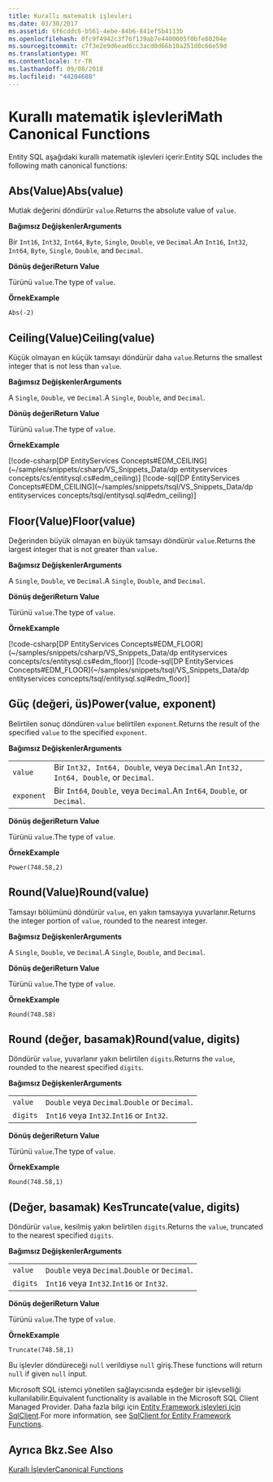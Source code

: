 ```yaml
---
title: Kurallı matematik işlevleri
ms.date: 03/30/2017
ms.assetid: 6f6cddc6-b561-4ebe-84b6-841ef5b4113b
ms.openlocfilehash: 0fc9f4942c3f76f139ab7e4400005f0bfe80204e
ms.sourcegitcommit: c7f3e2e9d6ead6cc3acd0d66b10a251d0c66e59d
ms.translationtype: MT
ms.contentlocale: tr-TR
ms.lasthandoff: 09/08/2018
ms.locfileid: "44204688"
---
```

# <a name="math-canonical-functions"></a><span data-ttu-id="f28bd-102">Kurallı matematik işlevleri</span><span class="sxs-lookup"><span data-stu-id="f28bd-102">Math Canonical Functions</span></span>

<span data-ttu-id="f28bd-103">Entity SQL aşağıdaki kurallı matematik işlevleri içerir:</span><span class="sxs-lookup"><span data-stu-id="f28bd-103">Entity SQL includes the following math canonical functions:</span></span>
  
## <a name="absvalue"></a><span data-ttu-id="f28bd-104">Abs(Value)</span><span class="sxs-lookup"><span data-stu-id="f28bd-104">Abs(value)</span></span>

<span data-ttu-id="f28bd-105">Mutlak değerini döndürür `value`.</span><span class="sxs-lookup"><span data-stu-id="f28bd-105">Returns the absolute value of `value`.</span></span>

<span data-ttu-id="f28bd-106">**Bağımsız Değişkenler**</span><span class="sxs-lookup"><span data-stu-id="f28bd-106">**Arguments**</span></span>

<span data-ttu-id="f28bd-107">Bir `Int16`, `Int32`, `Int64`, `Byte`, `Single`, `Double`, ve `Decimal`.</span><span class="sxs-lookup"><span data-stu-id="f28bd-107">An `Int16`, `Int32`, `Int64`, `Byte`, `Single`, `Double`, and `Decimal`.</span></span>

<span data-ttu-id="f28bd-108">**Dönüş değeri**</span><span class="sxs-lookup"><span data-stu-id="f28bd-108">**Return Value**</span></span>

<span data-ttu-id="f28bd-109">Türünü `value`.</span><span class="sxs-lookup"><span data-stu-id="f28bd-109">The type of `value`.</span></span>

<span data-ttu-id="f28bd-110">**Örnek**</span><span class="sxs-lookup"><span data-stu-id="f28bd-110">**Example**</span></span>

`Abs(-2)`

## <a name="ceilingvalue"></a><span data-ttu-id="f28bd-111">Ceiling(Value)</span><span class="sxs-lookup"><span data-stu-id="f28bd-111">Ceiling(value)</span></span>

<span data-ttu-id="f28bd-112">Küçük olmayan en küçük tamsayı döndürür daha `value`.</span><span class="sxs-lookup"><span data-stu-id="f28bd-112">Returns the smallest integer that is not less than `value`.</span></span>

<span data-ttu-id="f28bd-113">**Bağımsız Değişkenler**</span><span class="sxs-lookup"><span data-stu-id="f28bd-113">**Arguments**</span></span>

<span data-ttu-id="f28bd-114">A `Single`, `Double`, ve `Decimal`.</span><span class="sxs-lookup"><span data-stu-id="f28bd-114">A `Single`, `Double`, and `Decimal`.</span></span>

<span data-ttu-id="f28bd-115">**Dönüş değeri**</span><span class="sxs-lookup"><span data-stu-id="f28bd-115">**Return Value**</span></span>

<span data-ttu-id="f28bd-116">Türünü `value`.</span><span class="sxs-lookup"><span data-stu-id="f28bd-116">The type of `value`.</span></span>

<span data-ttu-id="f28bd-117">**Örnek**</span><span class="sxs-lookup"><span data-stu-id="f28bd-117">**Example**</span></span>

[!code-csharp[DP EntityServices Concepts#EDM_CEILING](~/samples/snippets/csharp/VS_Snippets_Data/dp entityservices concepts/cs/entitysql.cs#edm_ceiling)]
[!code-sql[DP EntityServices Concepts#EDM_CEILING](~/samples/snippets/tsql/VS_Snippets_Data/dp entityservices concepts/tsql/entitysql.sql#edm_ceiling)]

## <a name="floorvalue"></a><span data-ttu-id="f28bd-118">Floor(Value)</span><span class="sxs-lookup"><span data-stu-id="f28bd-118">Floor(value)</span></span>

<span data-ttu-id="f28bd-119">Değerinden büyük olmayan en büyük tamsayı döndürür `value`.</span><span class="sxs-lookup"><span data-stu-id="f28bd-119">Returns the largest integer that is not greater than `value`.</span></span>

<span data-ttu-id="f28bd-120">**Bağımsız Değişkenler**</span><span class="sxs-lookup"><span data-stu-id="f28bd-120">**Arguments**</span></span>

<span data-ttu-id="f28bd-121">A `Single`, `Double`, ve `Decimal`.</span><span class="sxs-lookup"><span data-stu-id="f28bd-121">A `Single`, `Double`, and `Decimal`.</span></span>

<span data-ttu-id="f28bd-122">**Dönüş değeri**</span><span class="sxs-lookup"><span data-stu-id="f28bd-122">**Return Value**</span></span>

<span data-ttu-id="f28bd-123">Türünü `value`.</span><span class="sxs-lookup"><span data-stu-id="f28bd-123">The type of `value`.</span></span>

<span data-ttu-id="f28bd-124">**Örnek**</span><span class="sxs-lookup"><span data-stu-id="f28bd-124">**Example**</span></span>

[!code-csharp[DP EntityServices Concepts#EDM_FLOOR](~/samples/snippets/csharp/VS_Snippets_Data/dp entityservices concepts/cs/entitysql.cs#edm_floor)]
[!code-sql[DP EntityServices Concepts#EDM_FLOOR](~/samples/snippets/tsql/VS_Snippets_Data/dp entityservices concepts/tsql/entitysql.sql#edm_floor)]

## <a name="powervalue-exponent"></a><span data-ttu-id="f28bd-125">Güç (değeri, üs)</span><span class="sxs-lookup"><span data-stu-id="f28bd-125">Power(value, exponent)</span></span>

<span data-ttu-id="f28bd-126">Belirtilen sonuç döndüren `value` belirtilen `exponent`.</span><span class="sxs-lookup"><span data-stu-id="f28bd-126">Returns the result of the specified `value` to the specified `exponent`.</span></span>

<span data-ttu-id="f28bd-127">**Bağımsız Değişkenler**</span><span class="sxs-lookup"><span data-stu-id="f28bd-127">**Arguments**</span></span>

|  |  |
|--|--|
|`value` | <span data-ttu-id="f28bd-128">Bir `Int32, Int64, Double`, veya `Decimal`.</span><span class="sxs-lookup"><span data-stu-id="f28bd-128">An `Int32, Int64, Double`, or `Decimal`.</span></span> |
|`exponent` | <span data-ttu-id="f28bd-129">Bir `Int64`, `Double`, veya `Decimal`.</span><span class="sxs-lookup"><span data-stu-id="f28bd-129">An `Int64`, `Double`, or `Decimal`.</span></span> |

<span data-ttu-id="f28bd-130">**Dönüş değeri**</span><span class="sxs-lookup"><span data-stu-id="f28bd-130">**Return Value**</span></span>

<span data-ttu-id="f28bd-131">Türünü `value`.</span><span class="sxs-lookup"><span data-stu-id="f28bd-131">The type of `value`.</span></span>

<span data-ttu-id="f28bd-132">**Örnek**</span><span class="sxs-lookup"><span data-stu-id="f28bd-132">**Example**</span></span>

`Power(748.58,2)`

## <a name="roundvalue"></a><span data-ttu-id="f28bd-133">Round(Value)</span><span class="sxs-lookup"><span data-stu-id="f28bd-133">Round(value)</span></span>

<span data-ttu-id="f28bd-134">Tamsayı bölümünü döndürür `value`, en yakın tamsayıya yuvarlanır.</span><span class="sxs-lookup"><span data-stu-id="f28bd-134">Returns the integer portion of `value`, rounded to the nearest integer.</span></span>

<span data-ttu-id="f28bd-135">**Bağımsız Değişkenler**</span><span class="sxs-lookup"><span data-stu-id="f28bd-135">**Arguments**</span></span>

<span data-ttu-id="f28bd-136">A `Single`, `Double`, ve `Decimal`.</span><span class="sxs-lookup"><span data-stu-id="f28bd-136">A `Single`, `Double`, and `Decimal`.</span></span>

<span data-ttu-id="f28bd-137">**Dönüş değeri**</span><span class="sxs-lookup"><span data-stu-id="f28bd-137">**Return Value**</span></span>

<span data-ttu-id="f28bd-138">Türünü `value`.</span><span class="sxs-lookup"><span data-stu-id="f28bd-138">The type of `value`.</span></span>

<span data-ttu-id="f28bd-139">**Örnek**</span><span class="sxs-lookup"><span data-stu-id="f28bd-139">**Example**</span></span>

`Round(748.58)`

## <a name="roundvalue-digits"></a><span data-ttu-id="f28bd-140">Round (değer, basamak)</span><span class="sxs-lookup"><span data-stu-id="f28bd-140">Round(value, digits)</span></span>

<span data-ttu-id="f28bd-141">Döndürür `value`, yuvarlanır yakın belirtilen `digits`.</span><span class="sxs-lookup"><span data-stu-id="f28bd-141">Returns the `value`, rounded to the nearest specified `digits`.</span></span>

<span data-ttu-id="f28bd-142">**Bağımsız Değişkenler**</span><span class="sxs-lookup"><span data-stu-id="f28bd-142">**Arguments**</span></span>

|  |  |
|--|--|
|`value`|<span data-ttu-id="f28bd-143">`Double` veya `Decimal`.</span><span class="sxs-lookup"><span data-stu-id="f28bd-143">`Double` or `Decimal`.</span></span>|
|`digits`|<span data-ttu-id="f28bd-144">`Int16` veya `Int32`.</span><span class="sxs-lookup"><span data-stu-id="f28bd-144">`Int16` or `Int32`.</span></span>|

<span data-ttu-id="f28bd-145">**Dönüş değeri**</span><span class="sxs-lookup"><span data-stu-id="f28bd-145">**Return Value**</span></span>

<span data-ttu-id="f28bd-146">Türünü `value`.</span><span class="sxs-lookup"><span data-stu-id="f28bd-146">The type of `value`.</span></span>

<span data-ttu-id="f28bd-147">**Örnek**</span><span class="sxs-lookup"><span data-stu-id="f28bd-147">**Example**</span></span>

`Round(748.58,1)`

## <a name="truncatevalue-digits"></a><span data-ttu-id="f28bd-148">(Değer, basamak) Kes</span><span class="sxs-lookup"><span data-stu-id="f28bd-148">Truncate(value, digits)</span></span>

<span data-ttu-id="f28bd-149">Döndürür `value`, kesilmiş yakın belirtilen `digits`.</span><span class="sxs-lookup"><span data-stu-id="f28bd-149">Returns the `value`, truncated to the nearest specified `digits`.</span></span>

<span data-ttu-id="f28bd-150">**Bağımsız Değişkenler**</span><span class="sxs-lookup"><span data-stu-id="f28bd-150">**Arguments**</span></span>

|  |  |
|--|--|
|`value`|<span data-ttu-id="f28bd-151">`Double` veya `Decimal`.</span><span class="sxs-lookup"><span data-stu-id="f28bd-151">`Double` or `Decimal`.</span></span>|
|`digits`|<span data-ttu-id="f28bd-152">`Int16` veya `Int32`.</span><span class="sxs-lookup"><span data-stu-id="f28bd-152">`Int16` or `Int32`.</span></span>|

<span data-ttu-id="f28bd-153">**Dönüş değeri**</span><span class="sxs-lookup"><span data-stu-id="f28bd-153">**Return Value**</span></span>

<span data-ttu-id="f28bd-154">Türünü `value`.</span><span class="sxs-lookup"><span data-stu-id="f28bd-154">The type of `value`.</span></span>

<span data-ttu-id="f28bd-155">**Örnek**</span><span class="sxs-lookup"><span data-stu-id="f28bd-155">**Example**</span></span>

`Truncate(748.58,1)`  
  
 <span data-ttu-id="f28bd-156">Bu işlevler döndüreceği `null` verildiyse `null` giriş.</span><span class="sxs-lookup"><span data-stu-id="f28bd-156">These functions will return `null` if given `null` input.</span></span>  
  
 <span data-ttu-id="f28bd-157">Microsoft SQL istemci yönetilen sağlayıcısında eşdeğer bir işlevselliği kullanılabilir.</span><span class="sxs-lookup"><span data-stu-id="f28bd-157">Equivalent functionality is available in the Microsoft SQL Client Managed Provider.</span></span> <span data-ttu-id="f28bd-158">Daha fazla bilgi için [Entity Framework işlevleri için SqlClient](../../../../../../docs/framework/data/adonet/ef/sqlclient-for-ef-functions.md).</span><span class="sxs-lookup"><span data-stu-id="f28bd-158">For more information, see [SqlClient for Entity Framework Functions](../../../../../../docs/framework/data/adonet/ef/sqlclient-for-ef-functions.md).</span></span>  
  
## <a name="see-also"></a><span data-ttu-id="f28bd-159">Ayrıca Bkz.</span><span class="sxs-lookup"><span data-stu-id="f28bd-159">See Also</span></span>  
 [<span data-ttu-id="f28bd-160">Kurallı İşlevler</span><span class="sxs-lookup"><span data-stu-id="f28bd-160">Canonical Functions</span></span>](../../../../../../docs/framework/data/adonet/ef/language-reference/canonical-functions.md)
